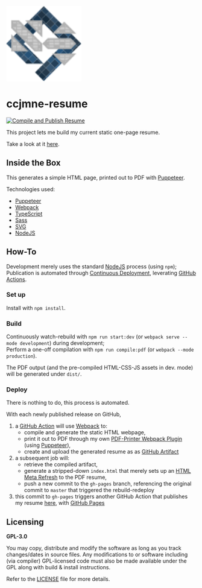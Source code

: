<img src="./src/assets/ccjmne-logo.svg" alt="ccjmne-logo" width="200"/>

# ccjmne-resume

[![Compile and Publish Resume](https://github.com/ccjmne/ccjmne-resume/actions/workflows/build-deploy.yml/badge.svg)](https://github.com/ccjmne/ccjmne-resume/actions/workflows/build-deploy.yml)

This project lets me build my current static one-page resume.

Take a look at it [here](https://ccjmne.github.io/ccjmne-resume).

## Inside the Box

This generates a simple HTML page, printed out to PDF with [Puppeteer](https://github.com/GoogleChrome/puppeteer).

Technologies used:

- [Puppeteer](https://github.com/GoogleChrome/puppeteer)
- [Webpack](https://webpack.js.org/)
- [TypeScript](https://www.typescriptlang.org/)
- [Sass](https://sass-lang.com/)
- [SVG](https://developer.mozilla.org/en-US/docs/Web/SVG)
- [NodeJS](https://nodejs.org/en/)

## How-To

Development merely uses the standard [NodeJS](https://nodejs.org/en/) process (using `npm`);<br />
Publication is automated through [Continuous Deployment](https://www.atlassian.com/continuous-delivery/continuous-deployment), leverating [GitHub Actions](https://docs.github.com/en/actions).

### Set up

Install with `npm install`.

### Build

Continuously watch-rebuild with `npm run start:dev` (or `webpack serve --mode development`) during development;<br />
Perform a one-off compilation with `npm run compile:pdf` (or `webpack --mode production`).

The PDF output (and the pre-compiled HTML-CSS-JS assets in dev. mode) will be generated under `dist/`.

### Deploy

There is nothing to do, this process is automated.

With each newly published release on GitHub,
1. a [GitHub Action](https://docs.github.com/en/actions) will use [Webpack](https://webpack.js.org/) to:
   - compile and generate the static HTML webpage,
   - print it out to PDF through my own [PDF-Printer Webpack Plugin](./tooling/pdf-printer-plugin.ts) (using [Puppeteer](https://github.com/GoogleChrome/puppeteer)),
   - create and upload the generated resume as as [GitHub Artifact](https://docs.github.com/en/actions/using-workflows/storing-workflow-data-as-artifacts)
2. a subsequent job will:
   - retrieve the compiled artifact,
   - generate a stripped-down `index.html` that merely sets up an [HTML Meta Refresh](https://en.wikipedia.org/wiki/Meta_refresh) to the PDF resume,
   - push a new commit to the `gh-pages` branch, referencing the original commit to `master` that triggered the rebuild-redeploy
3. this commit to `gh-pages` triggers another GitHub Action that publishes my resume [here](https://ccjmne.github.io/ccjmne-resume), with [GitHub Pages](https://pages.github.com/)

## Licensing

**GPL-3.0**

You may copy, distribute and modify the software as long as you track changes/dates in source files. Any modifications to or software including (via compiler) GPL-licensed code must also be made available under the GPL along with build & install instructions.

Refer to the [LICENSE](./LICENSE) file for more details.
